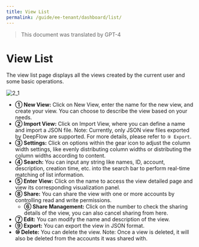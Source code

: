 ```yaml
---
title: View List
permalink: /guide/ee-tenant/dashboard/list/
---
```


> This document was translated by GPT-4

# View List

The view list page displays all the views created by the current user and some basic operations.

![2_1](https://yunshan-guangzhou.oss-cn-beijing.aliyuncs.com/pub/pic/202309146502c0bd3702b.png)

- **① New View:** Click on New View, enter the name for the new view, and create your view. You can choose to describe the view based on your needs.
- **② Import View:** Click on Import View, where you can define a name and import a JSON file. Note: Currently, only JSON view files exported by DeepFlow are supported. For more details, please refer to `⑨ Export`.
- **③ Settings:** Click on options within the gear icon to adjust the column width settings, like evenly distributing column widths or distributing the column widths according to content.
- **④ Search:** You can input any string like names, ID, account, description, creation time, etc. into the search bar to perform real-time matching of list information.
- **⑤ Enter View:** Click on the name to access the view detailed page and view its corresponding visualization panel.
- **⑧ Share:** You can share the view with one or more accounts by controlling read and write permissions.
  - **⑥ Share Management:** Click on the number to check the sharing details of the view, you can also cancel sharing from here.
- **⑦ Edit:** You can modify the name and description of the view.
- **⑨ Export:** You can export the view in JSON format.
- **⑩ Delete:** You can delete the view. Note: Once a view is deleted, it will also be deleted from the accounts it was shared with.
